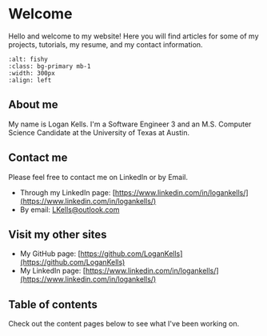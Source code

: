 # Welcome
Hello and welcome to my website! Here you will find articles for some of my projects, 
tutorials, my resume, and my contact information.

```{image} ./images/logankells.png
:alt: fishy
:class: bg-primary mb-1
:width: 300px
:align: left
```

## About me
My name is Logan Kells. I'm a Software Engineer 3 and an M.S. Computer Science Candidate at the University of Texas at Austin.

## Contact me
Please feel free to contact me on LinkedIn or by Email.
- Through my LinkedIn page: [https://www.linkedin.com/in/logankells/](https://www.linkedin.com/in/logankells/)
- By email: [LKells@outlook.com](mailto:lkells@outlook.com)

## Visit my other sites
- My GitHub page: [https://github.com/LoganKells](https://github.com/LoganKells)
- My LinkedIn page: [https://www.linkedin.com/in/logankells/](https://www.linkedin.com/in/logankells/)

## Table of contents
Check out the content pages below to see what I've been working on.

```{tableofcontents}
```